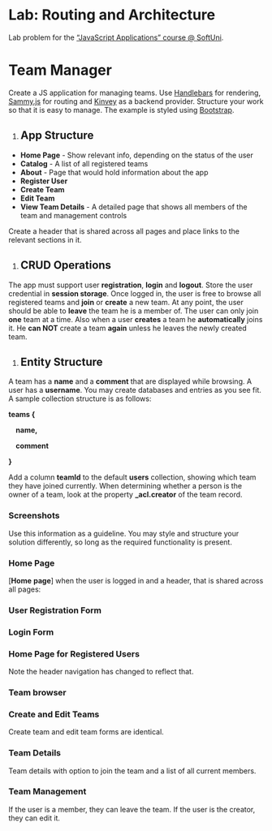 ﻿# **Lab: Routing and Architecture**
Lab problem for the [“JavaScript Applications” course @ SoftUni](https://softuni.bg/courses/javascript-applications).
# **Team Manager**
Create a JS application for managing teams. Use [Handlebars](https://handlebarsjs.com/) for rendering, [Sammy.js](http://sammyjs.org/) for routing and [Kinvey](https://console.kinvey.com/login) as a backend provider. Structure your work so that it is easy to manage. The example is styled using [Bootstrap](http://getbootstrap.com/).
1. ## **App Structure**
- **Home Page** - Show relevant info, depending on the status of the user
- **Catalog** - A list of all registered teams
- **About** - Page that would hold information about the app
- **Register User**
- **Create Team**
- **Edit Team**
- **View Team Details** - A detailed page that shows all members of the team and management controls

Create a header that is shared across all pages and place links to the relevant sections in it.
1. ## **CRUD Operations**
The app must support user **registration**, **login** and **logout**. Store the user credential in **session storage**. Once logged in, the user is free to browse all registered teams and **join** or **create** a new team. At any point, the user should be able to **leave** the team he is a member of. The user can only join **one** team at a time. Also when a user **creates** a team he **automatically** joins it. He **can NOT** create a team **again** unless he leaves the newly created team.
1. ## **Entity Structure**
A team has a **name** and a **comment** that are displayed while browsing. A user has a **username**. You may create databases and entries as you see fit. A sample collection structure is as follows:

**teams {**

`  `**name,**

`  `**comment**

**}**

Add a column **teamId** to the default **users** collection, showing which team they have joined currently. When determining whether a person is the owner of a team, look at the property **\_acl.creator** of the team record.
### **Screenshots**
Use this information as a guideline. You may style and structure your solution differently, so long as the required functionality is present.
### **Home Page**
[**Home** **page**] when the user is logged in and a header, that is shared across all pages:

### **User Registration Form**

### **Login Form**

### **Home Page for Registered Users**
Note the header navigation has changed to reflect that.

### **Team browser**

### **Create and Edit Teams**
Create team and edit team forms are identical.
### **Team Details**
Team details with option to join the team and a list of all current members.

### **Team Management** 
If the user is a member, they can leave the team. If the user is the creator, they can edit it.



